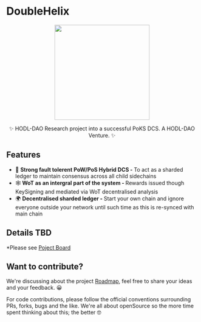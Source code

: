 # DoubleHelix
<div align="center">
  <p>
    <img src="https://i.imgur.com/3hIS3zV.png" width="250" />
  </p>
  <p>
    ✨ HODL-DAO Research project into a successful PoKS DCS. A HODL-DAO Venture. ✨
  </p>
</div>

## Features

* 💪 <strong>Strong fault tolerent PoW/PoS Hybrid DCS - </strong> To act as a sharded ledger to maintain consensus across all child sidechains
* 🕸 <strong>WoT as an intergral part of the system - </strong> Rewards issued though KeySigning and mediated via WoT decentralised analysis
* 🌍 <strong>Decentralised sharded ledger - </strong> Start your own chain and ignore everyone outside your network until such time as this is re-synced with main chain


## Details TBD

*Please see [Poject Board](https://github.com/HODL-DAO/DoubleHelix/projects/1)


## Want to contribute?

We're discussing about the project [Roadmap](https://github.com/HODL-DAO/Roadmaps/tree/master/output/DoubleHelix), feel free to share your ideas and your feedback. 😀

For code contributions, please follow the official conventions surrounding PRs, forks, bugs and the like. We're all about openSource so the more time spent thinking about this; the better 🤓
